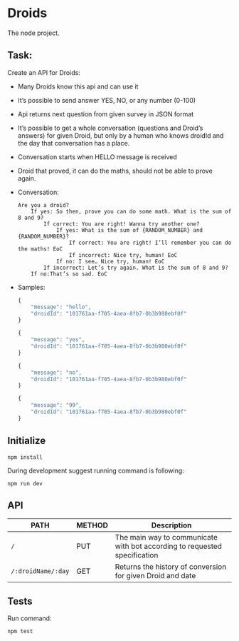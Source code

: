# Droids

The node project.

## Task:

Create an API for Droids:

 * Many Droids know this api and can use it
 * It’s possible to send answer YES, NO, or any number (0-100)
 * Api returns next question from given survey in JSON format
 * It’s possible to get a whole conversation (questions and Droid’s answers) for given Droid, but only by a
human who knows droidId and the day that conversation has a place.
 * Conversation starts when HELLO message is received
 * Droid that proved, it can do the maths, should not be able to prove again.
 * Conversation:

    ```
    Are you a droid?
        If yes: ​So then, prove you can do some math. What is the sum of 8 and 9?
            If correct: ​You are right! Wanna try another one?
                If yes: ​What is the sum of {RANDOM_NUMBER} and {RANDOM_NUMBER}?
                    If correct​: You are right! I’ll remember you can do the maths! ​EoC
                    If incorrect: Nice try, human! ​EoC
                If no: ​I see… Nice try, human! ​EoC
            If incorrect: ​Let’s try again. What is the sum of 8 and 9?
        If no:​That’s so sad. ​EoC
    ```

 * Samples:

    ```js
    {
        "message": "hello",
        "droidId": "101761aa-f705-4aea-8fb7-0b3b980ebf0f"
    }

    {
        "message": "yes",
        "droidId": "101761aa-f705-4aea-8fb7-0b3b980ebf0f"
    }

    {
        "message": "no",
        "droidId": "101761aa-f705-4aea-8fb7-0b3b980ebf0f"
    }

    {
        "message": "99",
        "droidId": "101761aa-f705-4aea-8fb7-0b3b980ebf0f"
    }
    ```

## Initialize

```
npm install
```

During development suggest running command is following:

```
npm run dev
```

## API

| PATH               | METHOD      | Description  |
| ------------------ |-------------| ------------ |
| `/`                | PUT         | The main way to communicate with bot according to requested specification |
| `/:droidName/:day` | GET         | Returns the history of conversion for given Droid and date |

## Tests

Run command:

```
npm test
```
